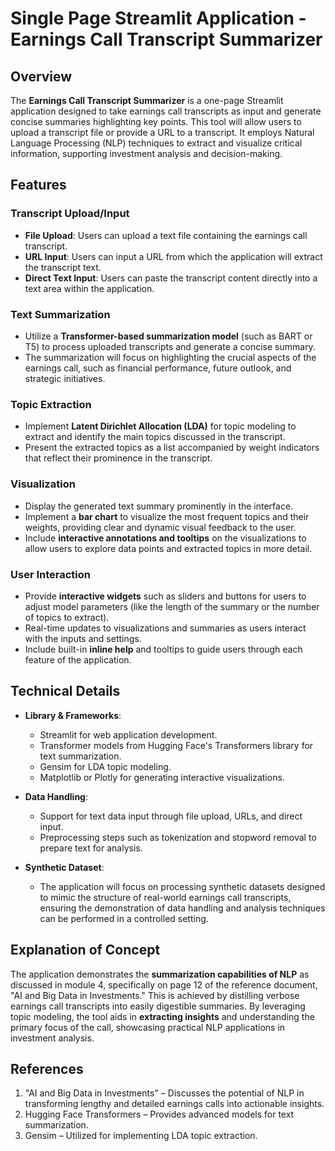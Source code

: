 # Single Page Streamlit Application - Earnings Call Transcript Summarizer

## Overview

The **Earnings Call Transcript Summarizer** is a one-page Streamlit application designed to take earnings call transcripts as input and generate concise summaries highlighting key points. This tool will allow users to upload a transcript file or provide a URL to a transcript. It employs Natural Language Processing (NLP) techniques to extract and visualize critical information, supporting investment analysis and decision-making.

## Features

### Transcript Upload/Input
- **File Upload**: Users can upload a text file containing the earnings call transcript.
- **URL Input**: Users can input a URL from which the application will extract the transcript text.
- **Direct Text Input**: Users can paste the transcript content directly into a text area within the application.

### Text Summarization
- Utilize a **Transformer-based summarization model** (such as BART or T5) to process uploaded transcripts and generate a concise summary.
- The summarization will focus on highlighting the crucial aspects of the earnings call, such as financial performance, future outlook, and strategic initiatives.

### Topic Extraction
- Implement **Latent Dirichlet Allocation (LDA)** for topic modeling to extract and identify the main topics discussed in the transcript.
- Present the extracted topics as a list accompanied by weight indicators that reflect their prominence in the transcript.

### Visualization
- Display the generated text summary prominently in the interface.
- Implement a **bar chart** to visualize the most frequent topics and their weights, providing clear and dynamic visual feedback to the user.
- Include **interactive annotations and tooltips** on the visualizations to allow users to explore data points and extracted topics in more detail.

### User Interaction
- Provide **interactive widgets** such as sliders and buttons for users to adjust model parameters (like the length of the summary or the number of topics to extract).
- Real-time updates to visualizations and summaries as users interact with the inputs and settings.
- Include built-in **inline help** and tooltips to guide users through each feature of the application.

## Technical Details

- **Library & Frameworks**: 
  - Streamlit for web application development.
  - Transformer models from Hugging Face's Transformers library for text summarization.
  - Gensim for LDA topic modeling.
  - Matplotlib or Plotly for generating interactive visualizations.

- **Data Handling**: 
  - Support for text data input through file upload, URLs, and direct input.
  - Preprocessing steps such as tokenization and stopword removal to prepare text for analysis.

- **Synthetic Dataset**:
  - The application will focus on processing synthetic datasets designed to mimic the structure of real-world earnings call transcripts, ensuring the demonstration of data handling and analysis techniques can be performed in a controlled setting.

## Explanation of Concept

The application demonstrates the **summarization capabilities of NLP** as discussed in module 4, specifically on page 12 of the reference document, "AI and Big Data in Investments." This is achieved by distilling verbose earnings call transcripts into easily digestible summaries. By leveraging topic modeling, the tool aids in **extracting insights** and understanding the primary focus of the call, showcasing practical NLP applications in investment analysis.

## References

1. "AI and Big Data in Investments" – Discusses the potential of NLP in transforming lengthy and detailed earnings calls into actionable insights.
2. Hugging Face Transformers – Provides advanced models for text summarization.
3. Gensim – Utilized for implementing LDA topic extraction.